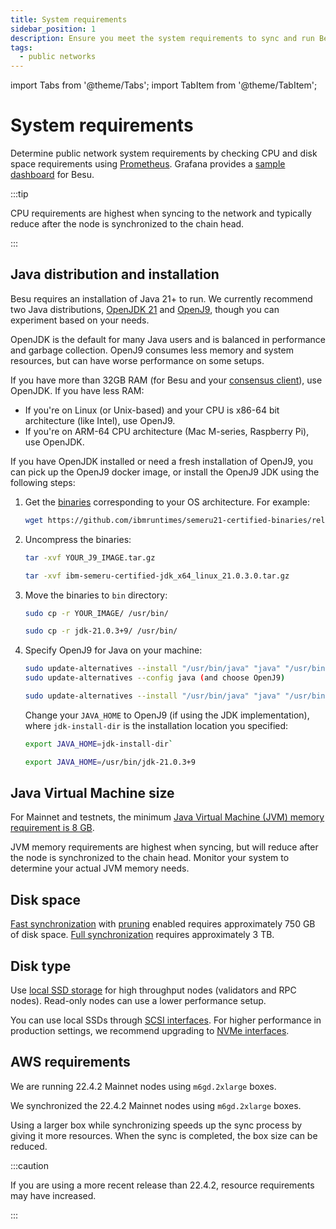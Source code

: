 ```yaml
---
title: System requirements
sidebar_position: 1
description: Ensure you meet the system requirements to sync and run Besu.
tags:
  - public networks
---
```


import Tabs from '@theme/Tabs';
import TabItem from '@theme/TabItem';

# System requirements

Determine public network system requirements by checking CPU and disk space requirements using [Prometheus](../how-to/monitor/metrics.md). Grafana provides a [sample dashboard](https://grafana.com/grafana/dashboards/10273) for Besu.

:::tip

CPU requirements are highest when syncing to the network and typically reduce after the node is synchronized to the chain head.

:::

## Java distribution and installation

Besu requires an installation of Java 21+ to run.
We currently recommend two Java distributions, [OpenJDK 21](https://jdk.java.net/21/) and
[OpenJ9](https://www.eclipse.org/openj9/), though you can experiment based on your needs.

OpenJDK is the default for many Java users and is balanced in performance and garbage collection.
OpenJ9 consumes less memory and system resources, but can have worse performance on some setups.

If you have more than 32GB RAM (for Besu and your [consensus client](../concepts/node-clients.md#consensus-clients)), use OpenJDK.
If you have less RAM:

* If you're on Linux (or Unix-based) and your CPU is x86-64 bit architecture (like Intel), use OpenJ9.
* If you're on ARM-64 CPU architecture (Mac M-series, Raspberry Pi), use OpenJDK.

If you have OpenJDK installed or need a fresh installation of OpenJ9, you can pick up the OpenJ9
docker image, or install the OpenJ9 JDK using the following steps:

1. Get the [binaries](https://github.com/ibmruntimes/semeru21-certified-binaries/releases) corresponding to
   your OS architecture.
   For example:

    ```bash
    wget https://github.com/ibmruntimes/semeru21-certified-binaries/releases/download/jdk-21.0.3%2B9_openj9-0.44.0/ibm-semeru-certified-jdk_x64_linux_21.0.3.0.tar.gz
    ```
2. Uncompress the binaries:

    <Tabs>
    <TabItem value="Command" label="Command" default>

    ```bash
    tar -xvf YOUR_J9_IMAGE.tar.gz
    ```
   
    </TabItem>
    <TabItem value="Example" label="Example">
    
    ```bash 
    tar -xvf ibm-semeru-certified-jdk_x64_linux_21.0.3.0.tar.gz
    ```

    </TabItem>
    </Tabs>
   
3. Move the binaries to `bin` directory:

    <Tabs>
    <TabItem value="Command" label="Command" default>

    ```bash
    sudo cp -r YOUR_IMAGE/ /usr/bin/
    ```
   
    </TabItem>
    <TabItem value="Example" label="Example">

    ```bash
    sudo cp -r jdk-21.0.3+9/ /usr/bin/
    ```

    </TabItem>
    </Tabs>
   
4. Specify OpenJ9 for Java on your machine:

    <Tabs>
    <TabItem value="Command" label="Command" default>

    ```bash
    sudo update-alternatives --install "/usr/bin/java" "java" "/usr/bin/YOUR_IMAGE" 1
    sudo update-alternatives --config java (and choose OpenJ9)
    ```
   
    </TabItem>
    <TabItem value="Example" label="Example">

    ```bash
    sudo update-alternatives --install "/usr/bin/java" "java" "/usr/bin/jdk-21.0.3+9/bin/java"
    ```
   
    </TabItem>
    </Tabs>
   
    Change your `JAVA_HOME` to OpenJ9 (if using the JDK implementation), where `jdk-install-dir` is
    the installation location you specified:

    <Tabs>
    <TabItem value="Command" label="Command" default>

    ```bash
    export JAVA_HOME=jdk-install-dir`
    ```

    </TabItem>
    <TabItem value="Example" label="Example">

    ```bash
    export JAVA_HOME=/usr/bin/jdk-21.0.3+9
    ```
   
    </TabItem>
    </Tabs>

## Java Virtual Machine size

For Mainnet and testnets, the minimum [Java Virtual Machine (JVM) memory requirement is 8 GB](../how-to/configure-java/manage-memory.md).

JVM memory requirements are highest when syncing, but will reduce after the node is synchronized to the chain head. Monitor your system to determine your actual JVM memory needs.

## Disk space

[Fast synchronization](../reference/cli/options.md#sync-mode) with [pruning](../concepts/data-storage-formats.md) enabled requires approximately 750 GB of disk space. [Full synchronization](../reference/cli/options.md#sync-mode) requires approximately 3 TB.

## Disk type

Use [local SSD storage](https://cloud.google.com/compute/docs/disks) for high throughput nodes (validators and RPC nodes). Read-only nodes can use a lower performance setup.

You can use local SSDs through [SCSI interfaces](https://en.wikipedia.org/wiki/SCSI). For higher performance in production settings, we recommend upgrading to [NVMe interfaces](https://cloud.google.com/compute/docs/disks/local-ssd#performance).

## AWS requirements

We are running 22.4.2 Mainnet nodes using `m6gd.2xlarge` boxes.

We synchronized the 22.4.2 Mainnet nodes using `m6gd.2xlarge` boxes.

Using a larger box while synchronizing speeds up the sync process by giving it more resources. When the sync is completed, the box size can be reduced.

:::caution

If you are using a more recent release than 22.4.2, resource requirements may have increased.

:::
